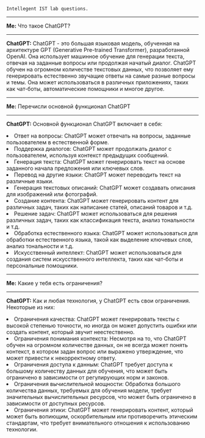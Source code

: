 ```
Intellegent IST lab questions.
```

---

**Me:**
Что такое ChatGPT?

---

**ChatGPT:**
ChatGPT - это большая языковая модель, обученная на архитектуре GPT (Generative Pre-trained Transformer), разработанной OpenAI. Она использует машинное обучение для генерации текста, отвечая на заданные вопросы или продолжая начатый диалог. ChatGPT обучен на огромном количестве текстовых данных, что позволяет ему генерировать естественно звучащие ответы на самые разные вопросы и темы. Она может использоваться в различных приложениях, таких как чат-боты, автоматические помощники и многое другое.

---

**Me:**
Перечисли основной функционал ChatGPT

---

**ChatGPT:**
Основной функционал ChatGPT включает в себя:
<li>Ответ на вопросы: ChatGPT может отвечать на вопросы, заданные пользователем в естественной форме.</li><li>Поддержка диалогов: ChatGPT может продолжать диалог с пользователем, используя контекст предыдущих сообщений.</li><li>Генерация текста: ChatGPT может генерировать текст на основе заданного начала предложения или ключевых слов.</li><li>Перевод на другие языки: ChatGPT может переводить текст на различные языки.</li><li>Генерация текстовых описаний: ChatGPT может создавать описания для изображений или фотографий.</li><li>Создание контента: ChatGPT может генерировать контент для различных задач, таких как написание статей, описаний товаров и т.д.</li><li>Решение задач: ChatGPT может использоваться для решения различных задач, таких как классификация текста, анализ тональности и т.д.</li><li>Обработка естественного языка: ChatGPT может использоваться для обработки естественного языка, такой как выделение ключевых слов, анализ тональности и т.д.</li><li>Искусственный интеллект: ChatGPT может использоваться для создания систем искусственного интеллекта, таких как чат-боты и персональные помощники.</li>

---

**Me:**
Какие у тебя есть ограничения?

---

**ChatGPT:**
Как и любая технология, у ChatGPT есть свои ограничения. Некоторые из них:
<li>Ограничения качества: ChatGPT может генерировать тексты с высокой степенью точности, но иногда он может допустить ошибки или создать контент, который звучит неестественно.</li><li>Ограничения понимания контекста: Несмотря на то, что ChatGPT обучен на огромном количестве данных, он не всегда может понять контекст, в котором задан вопрос или выражено утверждение, что может привести к некорректному ответу.</li><li>Ограничения доступа к данным: ChatGPT требует доступа к большому количеству данных для обучения, что может быть ограничено в зависимости от регулирующих норм и законов.</li><li>Ограничения вычислительной мощности: Обработка большого количества данных, требуемых для обучения модели, требует значительных вычислительных ресурсов, что может быть ограничено в зависимости от доступных ресурсов.</li><li>Ограничения этики: ChatGPT может генерировать контент, который может быть вопиющим, оскорбительным или противоречить этическим стандартам, что требует внимательного отношения к использованию технологии.</li>
